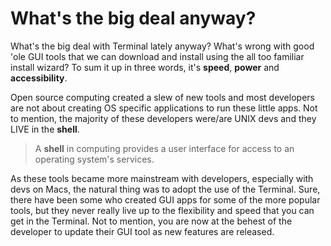 # What's the big deal anyway?

What's the big deal with Terminal lately anyway? What's wrong with good 'ole GUI tools that we can download and install using the all too familiar install wizard? To sum it up in three words, it's **speed**, **power** and **accessibility**.

Open source computing created a slew of new tools and most developers are not about creating OS specific applications to run these little apps. Not to mention, the majority of these developers were/are UNIX devs and they LIVE in the **shell**.

> A **shell** in computing provides a user interface for access to an operating system's services.

As these tools became more mainstream with developers, especially with devs on Macs, the natural thing was to adopt the use of the Terminal. Sure, there have been some who created GUI apps for some of the more popular tools, but they never really live up to the flexibility and speed that you can get in the Terminal. Not to mention, you are now at the behest of the developer to update their GUI tool as new features are released.
